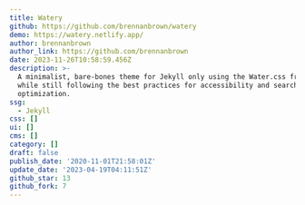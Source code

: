 ```yaml
---
title: Watery
github: https://github.com/brennanbrown/watery
demo: https://watery.netlify.app/
author: brennanbrown
author_link: https://github.com/brennanbrown
date: 2023-11-26T10:58:59.456Z
description: >-
  A minimalist, bare-bones theme for Jekyll only using the Water.css framework
  while still following the best practices for accessibility and search-engine
  optimization.
ssg:
  - Jekyll
css: []
ui: []
cms: []
category: []
draft: false
publish_date: '2020-11-01T21:58:01Z'
update_date: '2023-04-19T04:11:51Z'
github_star: 13
github_fork: 7
---
```

